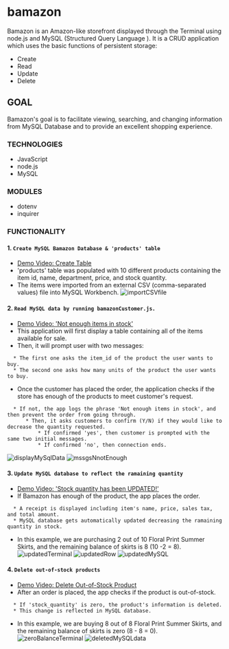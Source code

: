 # bamazon
Bamazon is an Amazon-like storefront displayed through the Terminal using node.js and MySQL (Structured Query Language ). It is a CRUD application which uses the basic functions of persistent storage:
* Create 
* Read
* Update
* Delete

## GOAL
Bamazon's goal is to facilitate viewing, searching, and changing information from MySQL Database and to provide an excellent shopping experience.

### TECHNOLOGIES
* JavaScript
* node.js
* MySQL

### MODULES
* dotenv
* inquirer

### FUNCTIONALITY
#### 1. `Create MySQL Bamazon Database & 'products' table`
  * [Demo Video: Create Table](https://drive.google.com/file/d/1PLUc1YmuqyeAb0joCqTPJiC-gHHTWIjG/view)
  * 'products' table was populated with 10 different products containing the item id, name, department, price, and stock quantity.
  * The items were imported from an external CSV (comma-separated values) file into MySQL Workbench.
  ![importCSVfile](https://user-images.githubusercontent.com/44692872/54465537-a486e780-4749-11e9-9b70-0f95abc86809.png)

#### 2. `Read MySQL data by running bamazonCustomer.js.`
  * [Demo Video: 'Not enough items in stock'](https://drive.google.com/file/d/17rEM1cI0QPSIEhYrEpsRtEVOk-Nbe1hQ/view)
  * This application will first display a table containing all of the items available for sale.
  * Then, it will prompt user with two messages:
  ```
    * The first one asks the item_id of the product the user wants to buy.
    * The second one asks how many units of the product the user wants to buy.
  ```    
  * Once the customer has placed the order, the application checks if the store has enough of the products to meet customer's request.
  ```
    * If not, the app logs the phrase 'Not enough items in stock', and then prevent the order from going through.
        * Then, it asks customers to confirm (Y/N) if they would like to decrease the quantity requested.
            * If confirmed 'yes', then customer is prompted with the same two initial messages.
            * If confirmed 'no', then connection ends.
  ```
  ![displayMySqlData](https://user-images.githubusercontent.com/44692872/54465947-a356ba00-474b-11e9-953d-c4ca323436ea.png)
  ![mssgsNnotEnough](https://user-images.githubusercontent.com/44692872/54470532-4b35ad00-4777-11e9-8c44-aff8d6fa87a5.png)

#### 3. `Update MySQL database to reflect the ramaining quantity`
  * [Demo Video: 'Stock quantity has been UPDATED!'](https://drive.google.com/file/d/1tikrxAC-yLgcIelsRCorFzqBuc6ciW2g/view)
  * If Bamazon has enough of the product, the app places the order.
  ```
    * A receipt is displayed including item's name, price, sales tax, and total amount.
    * MySQL database gets automatically updated decreasing the ramaining quantity in stock.
  ```
  * In this example, we are purchasing 2 out of 10 Floral Print Summer Skirts, and the remaining balance of skirts is 8 (10 -2 = 8).
  ![updatedTerminal](https://user-images.githubusercontent.com/44692872/54471166-ade07600-4782-11e9-8634-4e08f2b5e129.png)
  ![updatedRow](https://user-images.githubusercontent.com/44692872/54471191-247d7380-4783-11e9-9f28-2e0080fc852d.png)
  ![updatedMySQL](https://user-images.githubusercontent.com/44692872/54471210-8938ce00-4783-11e9-9fbd-70e8228d49a5.png)

#### 4. `Delete out-of-stock products`
  * [Demo Video: Delete Out-of-Stock Product](https://drive.google.com/file/d/1HJ7ZBa9E2an2mqDnQdAj11VZR7CFl_j4/view)
  * After an order is placed, the app checks if the product is out-of-stock.
  ```
    * If 'stock_quantity' is zero, the product's information is deleted.
    * This change is reflected in MySQL database.
  ```
  * In this example, we are buying 8 out of 8 Floral Print Summer Skirts, and the remaining balance of skirts is zero (8 - 8 = 0).
  ![zeroBalanceTerminal](https://user-images.githubusercontent.com/44692872/54471507-0c5c2300-4788-11e9-92ac-b95aa8e7ccf7.png)
  ![deletedMySQLdata](https://user-images.githubusercontent.com/44692872/54471541-ab811a80-4788-11e9-978c-d1652720dbd2.png)

